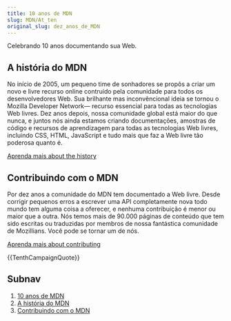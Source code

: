 ```yaml
---
title: 10 anos de MDN
slug: MDN/At_ten
original_slug: dez_anos_de_MDN
---
```

Celebrando 10 anos documentando sua Web.

## A história do MDN

No início de 2005, um pequeno time de sonhadores se propôs a criar um novo e livre recurso online contruído pela comunidade para todos os desenvolvedores Web. Sua brilhante mas inconvêncional ideia se tornou o Mozilla Developer Network— recurso essencial para todas as tecnologias Web livres. Dez anos depois, nossa comunidade global está maior do que nunca, e juntos nós ainda estamos criando documentações, amostras de código e recursos de aprendizagem para todas as tecnologias Web livres, incluindo CSS, HTML, JavaScript e tudo mais que faz a Web livre tão poderosa quanto é.

[Aprenda mais about the history](/pt-BR/docs/MDN_at_ten/History_of_MDN)

## Contribuindo com o MDN

Por dez anos a comunidade do MDN tem documentado a Web livre. Desde corrigir pequenos erros a escrever uma API completamente nova todo mundo tem alguma coisa a oferecer, e nenhuma contribuição é menor ou maior que a outra. Nós temos mais de 90.000 páginas de conteúdo que tem sido escritas ou traduzidas por membros de nossa fantástica comunidade de Mozillians. Você pode se tornar um de nós.

[Aprenda mais about contributing](/pt-BR/docs/MDN_at_ten/Contributing_to_MDN)

{{TenthCampaignQuote}}

## Subnav

1. [10 anos de MDN](/pt-BR/docs/MDN_at_ten/)
2. [A história do MDN](/pt-BR/docs/MDN_at_ten/History_of_MDN)
3. [Contribuindo com o MDN](/pt-BR/docs/MDN_at_ten/Contributing_to_MDN)
